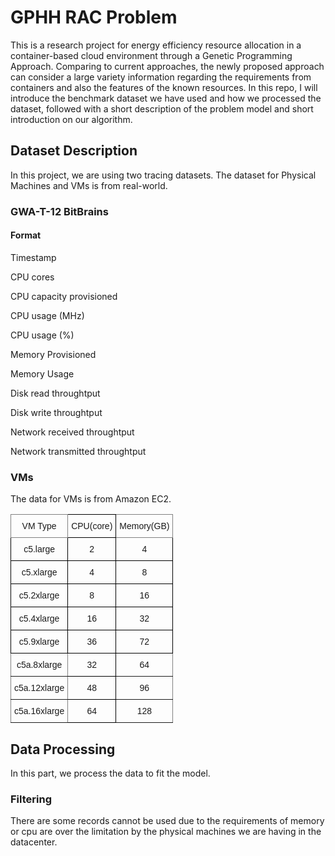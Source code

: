 <h1>GPHH RAC Problem</h1>

<p style ="text-align:left">  This is a research project for energy efficiency resource allocation in a container-based cloud environment through a Genetic Programming Approach. 
    Comparing to current approaches, the newly proposed approach can consider a large variety information regarding the requirements from containers and also the features of the known resources.
    In this repo, I will introduce the benchmark dataset we have used and how we processed the dataset, followed with a short description of the problem model and short introduction on our algorithm.</p>
<h2> Dataset Description</h2>
 <p style="text-align: left;">In this project, we are using two tracing datasets. The dataset for Physical Machines and VMs is from real-world.</p>
<h3> GWA-T-12 BitBrains </h3>
<h4> Format </h4> 
<div> 
<p style ="text-align: left;">Timestamp</p>
<p style ="text-align: left;">CPU cores</p>
<p style ="text-align: left;">CPU capacity provisioned</p>
<p style ="text-align: left;">CPU usage (MHz)</p>
<p style ="text-align: left;">CPU usage (%)</p>
<p style ="text-align: left;">Memory Provisioned</p>
<p style ="text-align: left;">Memory Usage</p>
<p style ="text-align: left;">Disk read throughtput</p>
<p style ="text-align: left;">Disk write throughtput</p>
<p style ="text-align: left;">Network received throughtput</p>
<p style ="text-align: left;">Network transmitted throughtput</p>
</div>
<h3> VMs </h3>
<p>The data for VMs is from Amazon EC2.</p>
<style type="text/css">
    .tg  {border-collapse:collapse;border-spacing:0;}
    .tg td{border-color:black;border-style:solid;border-width:1px;font-family:Arial, sans-serif;font-size:14px;
      overflow:hidden;padding:10px 5px;word-break:normal;}
    .tg th{border-color:black;border-style:solid;border-width:1px;font-family:Arial, sans-serif;font-size:14px;
      font-weight:normal;overflow:hidden;padding:10px 5px;word-break:normal;}
    .tg .tg-0pky{border-color:inherit;text-align:left;vertical-align:top}
    .tg .tg-0lax{text-align:left;vertical-align:top}
    .tg .tg-7hap{font-size:20px;font-weight:bold;text-align:left;vertical-align:top}
    </style>
    <div style="text-align: center;">
        <table class="tg">
        <thead>
        <tr>
            <th class="tg-0pky" style="text-align: center;">VM Type</th>
            <th class="tg-0lax" style="text-align: center;"> CPU(core) </th>
            <th class="tg-0pky" style="text-align: center;"> Memory(GB)</th>
        </tr>
        </thead>
        <tbody>
        <tr>
            <td class="tg-0lax" style="text-align: center;"> c5.large </td>
            <td class="tg-0lax" style="text-align: center;">    2     </td>
            <td class="tg-0lax" style="text-align: center;">    4     </td>
        </tr>
        <tr>
            <td class="tg-0lax" style="text-align: center;"> c5.xlarge </td>
            <td class="tg-0lax" style="text-align: center;">    4      </td>
            <td class="tg-0lax" style="text-align: center;">    8      </td>
        </tr>
        <tr>
            <td class="tg-0lax" style="text-align: center;"> c5.2xlarge </td>
            <td class="tg-0lax" style="text-align: center;">    8       </td>
            <td class="tg-0lax" style="text-align: center;">    16      </td>
        </tr>
        <tr>
            <td class="tg-0lax" style="text-align: center;"> c5.4xlarge </td>
            <td class="tg-0lax" style="text-align: center;">    16      </td>
            <td class="tg-0lax" style="text-align: center;">    32      </td>
        </tr>
        <tr>
            <td class="tg-0lax" style="text-align: center;"> c5.9xlarge </td>
            <td class="tg-0lax" style="text-align: center;">    36       </td>
            <td class="tg-0lax" style="text-align: center;">    72       </td>
        </tr>
        <tr>
            <td class="tg-0pky" style="text-align: center;"> c5a.8xlarge </td>
            <td class="tg-0lax" style="text-align: center;">    32       </td>
            <td class="tg-0pky" style="text-align: center;">    64       </td>
        </tr>
        <tr>
            <td class="tg-0pky" style="text-align: center;"> c5a.12xlarge </td>
            <td class="tg-0lax" style="text-align: center;">     48       </td>
            <td class="tg-0pky" style="text-align: center;">     96       </td>
        </tr>
        <tr>
            <td class="tg-0pky" style="text-align: center;"> c5a.16xlarge</td>
            <td class="tg-0lax" style="text-align: center;">     64      </td>
            <td class="tg-0pky" style="text-align: center;">     128     </td>
        </tr>
        </tbody>
        </table>
    </div>
<h2> Data Processing</h2>
<p>In this part, we process the data to fit the model.</p>
<h3> Filtering </h3>
<p style="text-align: left;">
There are some records cannot be used due to the requirements of memory or cpu are over the limitation
by the physical machines we are having in the datacenter. 
</p>

